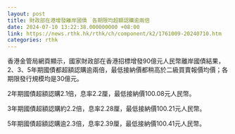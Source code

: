 ```yaml
---
layout: post
title: 財政部在港增發離岸國債　各期限均超額認購逾兩倍
date: 2024-07-10 13:22:38.000000000 +08:00
link: https://news.rthk.hk/rthk/ch/component/k2/1761009-20240710.htm
categories: rthk
---
```


香港金管局網頁顯示，國家財政部在香港招標增發90億元人民幣離岸國債結果，2、3、5年期國債都超額認購逾兩倍，最低接納價都稍高於二級買賣報價均價；各期限發行規模均是30億元。

2年期國債超額認購2.1倍，息率2.2厘，最低接納價100.08元人民幣。

3年期國債超額認購約2.2倍，息率2.28厘，最低接納價100.21元人民幣。

5年期國債超額認購逾2.3倍，息率2.39厘，最低接納價100.41元人民幣。
